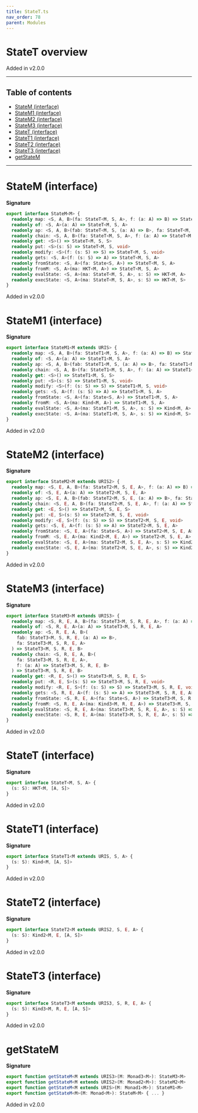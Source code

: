 ```yaml
---
title: StateT.ts
nav_order: 78
parent: Modules
---
```


# StateT overview

Added in v2.0.0

---

<h2 class="text-delta">Table of contents</h2>

- [StateM (interface)](#statem-interface)
- [StateM1 (interface)](#statem1-interface)
- [StateM2 (interface)](#statem2-interface)
- [StateM3 (interface)](#statem3-interface)
- [StateT (interface)](#statet-interface)
- [StateT1 (interface)](#statet1-interface)
- [StateT2 (interface)](#statet2-interface)
- [StateT3 (interface)](#statet3-interface)
- [getStateM](#getstatem)

---

# StateM (interface)

**Signature**

```ts
export interface StateM<M> {
  readonly map: <S, A, B>(fa: StateT<M, S, A>, f: (a: A) => B) => StateT<M, S, B>
  readonly of: <S, A>(a: A) => StateT<M, S, A>
  readonly ap: <S, A, B>(fab: StateT<M, S, (a: A) => B>, fa: StateT<M, S, A>) => StateT<M, S, B>
  readonly chain: <S, A, B>(fa: StateT<M, S, A>, f: (a: A) => StateT<M, S, B>) => StateT<M, S, B>
  readonly get: <S>() => StateT<M, S, S>
  readonly put: <S>(s: S) => StateT<M, S, void>
  readonly modify: <S>(f: (s: S) => S) => StateT<M, S, void>
  readonly gets: <S, A>(f: (s: S) => A) => StateT<M, S, A>
  readonly fromState: <S, A>(fa: State<S, A>) => StateT<M, S, A>
  readonly fromM: <S, A>(ma: HKT<M, A>) => StateT<M, S, A>
  readonly evalState: <S, A>(ma: StateT<M, S, A>, s: S) => HKT<M, A>
  readonly execState: <S, A>(ma: StateT<M, S, A>, s: S) => HKT<M, S>
}
```

Added in v2.0.0

# StateM1 (interface)

**Signature**

```ts
export interface StateM1<M extends URIS> {
  readonly map: <S, A, B>(fa: StateT1<M, S, A>, f: (a: A) => B) => StateT1<M, S, B>
  readonly of: <S, A>(a: A) => StateT1<M, S, A>
  readonly ap: <S, A, B>(fab: StateT1<M, S, (a: A) => B>, fa: StateT1<M, S, A>) => StateT1<M, S, B>
  readonly chain: <S, A, B>(fa: StateT1<M, S, A>, f: (a: A) => StateT1<M, S, B>) => StateT1<M, S, B>
  readonly get: <S>() => StateT1<M, S, S>
  readonly put: <S>(s: S) => StateT1<M, S, void>
  readonly modify: <S>(f: (s: S) => S) => StateT1<M, S, void>
  readonly gets: <S, A>(f: (s: S) => A) => StateT1<M, S, A>
  readonly fromState: <S, A>(fa: State<S, A>) => StateT1<M, S, A>
  readonly fromM: <S, A>(ma: Kind<M, A>) => StateT1<M, S, A>
  readonly evalState: <S, A>(ma: StateT1<M, S, A>, s: S) => Kind<M, A>
  readonly execState: <S, A>(ma: StateT1<M, S, A>, s: S) => Kind<M, S>
}
```

Added in v2.0.0

# StateM2 (interface)

**Signature**

```ts
export interface StateM2<M extends URIS2> {
  readonly map: <S, E, A, B>(fa: StateT2<M, S, E, A>, f: (a: A) => B) => StateT2<M, S, E, B>
  readonly of: <S, E, A>(a: A) => StateT2<M, S, E, A>
  readonly ap: <S, E, A, B>(fab: StateT2<M, S, E, (a: A) => B>, fa: StateT2<M, S, E, A>) => StateT2<M, S, E, B>
  readonly chain: <S, E, A, B>(fa: StateT2<M, S, E, A>, f: (a: A) => StateT2<M, S, E, B>) => StateT2<M, S, E, B>
  readonly get: <E, S>() => StateT2<M, S, E, S>
  readonly put: <E, S>(s: S) => StateT2<M, S, E, void>
  readonly modify: <E, S>(f: (s: S) => S) => StateT2<M, S, E, void>
  readonly gets: <S, E, A>(f: (s: S) => A) => StateT2<M, S, E, A>
  readonly fromState: <S, E, A>(fa: State<S, A>) => StateT2<M, S, E, A>
  readonly fromM: <S, E, A>(ma: Kind2<M, E, A>) => StateT2<M, S, E, A>
  readonly evalState: <S, E, A>(ma: StateT2<M, S, E, A>, s: S) => Kind2<M, E, A>
  readonly execState: <S, E, A>(ma: StateT2<M, S, E, A>, s: S) => Kind2<M, E, S>
}
```

Added in v2.0.0

# StateM3 (interface)

**Signature**

```ts
export interface StateM3<M extends URIS3> {
  readonly map: <S, R, E, A, B>(fa: StateT3<M, S, R, E, A>, f: (a: A) => B) => StateT3<M, S, R, E, B>
  readonly of: <S, R, E, A>(a: A) => StateT3<M, S, R, E, A>
  readonly ap: <S, R, E, A, B>(
    fab: StateT3<M, S, R, E, (a: A) => B>,
    fa: StateT3<M, S, R, E, A>
  ) => StateT3<M, S, R, E, B>
  readonly chain: <S, R, E, A, B>(
    fa: StateT3<M, S, R, E, A>,
    f: (a: A) => StateT3<M, S, R, E, B>
  ) => StateT3<M, S, R, E, B>
  readonly get: <R, E, S>() => StateT3<M, S, R, E, S>
  readonly put: <R, E, S>(s: S) => StateT3<M, S, R, E, void>
  readonly modify: <R, E, S>(f: (s: S) => S) => StateT3<M, S, R, E, void>
  readonly gets: <S, R, E, A>(f: (s: S) => A) => StateT3<M, S, R, E, A>
  readonly fromState: <S, R, E, A>(fa: State<S, A>) => StateT3<M, S, R, E, A>
  readonly fromM: <S, R, E, A>(ma: Kind3<M, R, E, A>) => StateT3<M, S, R, E, A>
  readonly evalState: <S, R, E, A>(ma: StateT3<M, S, R, E, A>, s: S) => Kind3<M, R, E, A>
  readonly execState: <S, R, E, A>(ma: StateT3<M, S, R, E, A>, s: S) => Kind3<M, R, E, S>
}
```

Added in v2.0.0

# StateT (interface)

**Signature**

```ts
export interface StateT<M, S, A> {
  (s: S): HKT<M, [A, S]>
}
```

Added in v2.0.0

# StateT1 (interface)

**Signature**

```ts
export interface StateT1<M extends URIS, S, A> {
  (s: S): Kind<M, [A, S]>
}
```

Added in v2.0.0

# StateT2 (interface)

**Signature**

```ts
export interface StateT2<M extends URIS2, S, E, A> {
  (s: S): Kind2<M, E, [A, S]>
}
```

Added in v2.0.0

# StateT3 (interface)

**Signature**

```ts
export interface StateT3<M extends URIS3, S, R, E, A> {
  (s: S): Kind3<M, R, E, [A, S]>
}
```

Added in v2.0.0

# getStateM

**Signature**

```ts
export function getStateM<M extends URIS3>(M: Monad3<M>): StateM3<M>
export function getStateM<M extends URIS2>(M: Monad2<M>): StateM2<M>
export function getStateM<M extends URIS>(M: Monad1<M>): StateM1<M>
export function getStateM<M>(M: Monad<M>): StateM<M> { ... }
```

Added in v2.0.0
